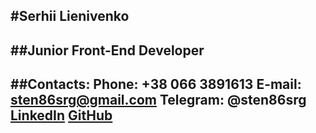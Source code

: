#Serhii Lienivenko
---
##Junior Front-End Developer
---------
##Contacts:
Phone: +38 066 3891613
E-mail: sten86srg@gmail.com
Telegram: @sten86srg
[LinkedIn](https://www.linkedin.com/in/lienivenko-serhii-404899102/)
[GitHub](https://github.com/sten-kh)
---------

